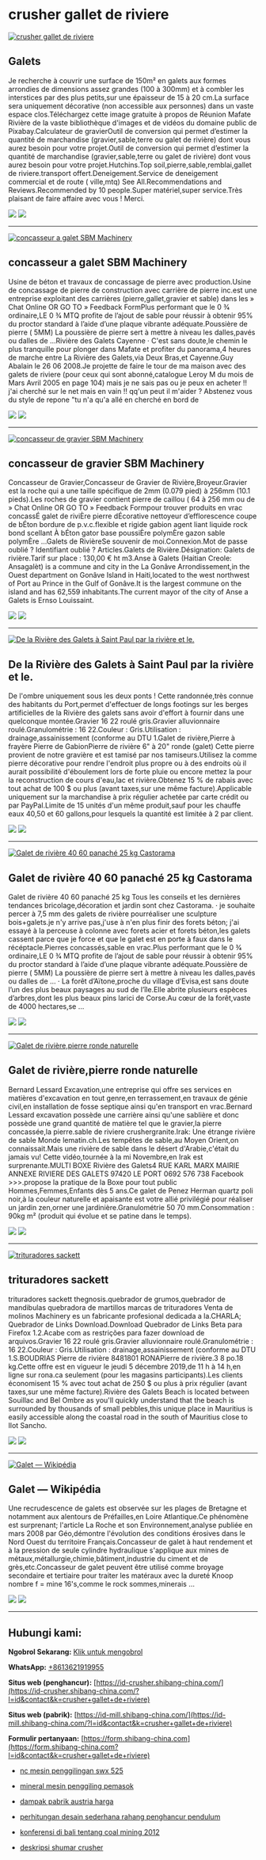 # crusher gallet de riviere

<a href="https://swt.shibang-china.com/?l=id&img&k=crusher+gallet+de+riviere" target="_blank">![crusher gallet de riviere](http://static.shibang-china.com/all-800x300/1478.jpg)</a>

## Galets
Je recherche &#224; couvrir une surface de 150m&#178; en galets aux formes arrondies de dimensions assez grandes (100 &#224; 300mm) et &#224; combler les interstices par des plus petits,sur une &#233;paisseur de 15 &#224; 20 cm.La surface sera uniquement d&#233;corative (non accessible aux personnes) dans un vaste espace clos.T&#233;l&#233;chargez cette image gratuite &#224; propos de R&#233;union Mafate Rivi&#232;re de la vaste biblioth&#232;que d'images et de vid&#233;os du domaine public de Pixabay.Calculateur de gravierOutil de conversion qui permet d’estimer la quantit&#233; de marchandise (gravier,sable,terre ou galet de rivi&#232;re) dont vous aurez besoin pour votre projet.Outil de conversion qui permet d’estimer la quantit&#233; de marchandise (gravier,sable,terre ou galet de rivi&#232;re) dont vous aurez besoin pour votre projet.Hutchins.Top soil,pierre,sable,remblai,gallet de riviere.transport offert.Deneigement.Service de deneigement commercial et de route ( ville,mtq) See All.Recommendations and Reviews.Recommended by 10 people.Super mat&#233;riel,super service.Tr&#232;s plaisant de faire affaire avec vous ! Merci.


<a href="https://whatsapp.shibangsoft.com/WhatsApp.php" target="_blank" title="WhatsApp">![](http://static.shibang-china.com/icon/whatsapp.png)</a> <a href="https://swt.shibang-china.com/?l=id&icon&k=crusher+gallet+de+riviere" target="_blank">![](http://static.shibang-china.com/icon/chat-id.png)</a>

---

<a href="https://swt.shibang-china.com/?l=id&img&k=crusher+gallet+de+riviere" target="_blank">![concasseur a galet SBM Machinery](http://static.shibang-china.com/all-800x300/947.jpg)</a>

## concasseur a galet SBM Machinery
Usine de b&#233;ton et travaux de concassage de pierre avec production.Usine de concassage de pierre de construction avec carri&#232;re de pierre inc.est une entreprise exploitant des carri&#232;res (pierre,gallet,gravier et sable) dans les &#187; Chat Online OR GO TO &#187; Feedback FormPlus performant que le 0 3⁄4 ordinaire,LE 0 3⁄4 MTQ profite de l’ajout de sable pour r&#233;ussir &#224; obtenir 95% du proctor standard &#224; l’aide d’une plaque vibrante ad&#233;quate.Poussi&#232;re de pierre ( 5MM) La poussi&#232;re de pierre sert &#224; mettre &#224; niveau les dalles,pav&#233;s ou dalles de …Rivi&#232;re des Galets Cayenne&nbsp;&#0183;&#32;C'est sans doute,le chemin le plus tranquille pour plonger dans Mafate et profiter du panorama,4 heures de marche entre La Rivi&#232;re des Galets,via Deux Bras,et Cayenne.Guy Abalain le 26 06 2008.Je projette de faire le tour de ma maison avec des galets de riviere (pour ceux qui sont abonn&#233;,catalogue Leroy M du mois de Mars Avril 2005 en page 104) mais je ne sais pas ou je peux en acheter !! j'ai cherch&#233; sur le net mais en vain !! qq'un peut il m'aider ? Abstenez vous du style de repone &quot;tu n'a qu'a all&#233; en cherch&#233; en bord de


<a href="https://whatsapp.shibangsoft.com/WhatsApp.php" target="_blank" title="WhatsApp">![](http://static.shibang-china.com/icon/whatsapp.png)</a> <a href="https://swt.shibang-china.com/?l=id&icon&k=crusher+gallet+de+riviere" target="_blank">![](http://static.shibang-china.com/icon/chat-id.png)</a>

---

<a href="https://swt.shibang-china.com/?l=id&img&k=crusher+gallet+de+riviere" target="_blank">![concasseur de gravier SBM Machinery](http://static.shibang-china.com/all-800x300/863.jpg)</a>

## concasseur de gravier SBM Machinery
Concasseur de Gravier,Concasseur de Gravier de Rivi&#232;re,Broyeur.Gravier est la roche qui a une taille sp&#233;cifique de 2mm (0.079 pied) &#224; 256mm (10.1 pieds).Les roches de gravier contient pierre de caillou ( 64 &#224; 256 mm ou de &#187; Chat Online OR GO TO &#187; Feedback Formpour trouver produits en vrac concass&#201; galet de rivi&#200;re pierre d&#201;corative nettoyeur d’efflorescence coupe de b&#201;ton bordure de p.v.c.flexible et rigide gabion agent liant liquide rock bond scellant &#192; b&#201;ton gator base poussi&#200;re polym&#200;re gazon sable polym&#200;re …Galets de Rivi&#232;reSe souvenir de moi.Connexion.Mot de passe oubli&#233; ? Identifiant oubli&#233; ? Articles.Galets de Rivi&#232;re.D&#233;signation: Galets de rivi&#232;re.Tarif sur place : 130,00 € ht m3.Anse &#224; Galets (Haitian Creole: Ansagal&#232;t) is a commune and city in the La Gon&#226;ve Arrondissement,in the Ouest department on Gon&#226;ve Island in Haiti,located to the west northwest of Port au Prince in the Gulf of Gon&#226;ve.It is the largest commune on the island and has 62,559 inhabitants.The current mayor of the city of Anse a Galets is Ernso Louissaint.


<a href="https://whatsapp.shibangsoft.com/WhatsApp.php" target="_blank" title="WhatsApp">![](http://static.shibang-china.com/icon/whatsapp.png)</a> <a href="https://swt.shibang-china.com/?l=id&icon&k=crusher+gallet+de+riviere" target="_blank">![](http://static.shibang-china.com/icon/chat-id.png)</a>

---

<a href="https://swt.shibang-china.com/?l=id&img&k=crusher+gallet+de+riviere" target="_blank">![De la Rivi&#232;re des Galets &#224; Saint Paul par la rivi&#232;re et le.](http://static.shibang-china.com/all-800x300/728.jpg)</a>

## De la Rivi&#232;re des Galets &#224; Saint Paul par la rivi&#232;re et le.
De l'ombre uniquement sous les deux ponts ! Cette randonn&#233;e,tr&#232;s connue des habitants du Port,permet d'effectuer de longs footings sur les berges artificielles de la Rivi&#232;re des galets sans avoir d'effort &#224; fournir dans une quelconque mont&#233;e.Gravier 16 22 roul&#233; gris.Gravier alluvionnaire roul&#233;.Granulom&#233;trie : 16 22.Couleur : Gris.Utilisation : drainage,assainissement (conforme au DTU 1.Galet de rivi&#232;re,Pierre &#224; fray&#232;re Pierre de GabionPierre de rivi&#232;re 6&quot; &#224; 20&quot; ronde (galet) Cette pierre provient de notre gravi&#232;re et est tamis&#233; par nos tamiseurs.Utilisez la comme pierre d&#233;corative pour rendre l'endroit plus propre ou &#224; des endroits o&#249; il aurait possibilit&#233; d'&#233;boulement lors de forte pluie ou encore mettez la pour la reconstruction de cours d'eau,lac et rivi&#232;re.Obtenez 15 % de rabais avec tout achat de 100 $ ou plus (avant taxes,sur une m&#234;me facture).Applicable uniquement sur la marchandise &#224; prix r&#233;gulier achet&#233;e par carte cr&#233;dit ou par PayPal.Limite de 15 unit&#233;s d'un m&#234;me produit,sauf pour les chauffe eaux 40,50 et 60 gallons,pour lesquels la quantit&#233; est limit&#233;e &#224; 2 par client.


<a href="https://whatsapp.shibangsoft.com/WhatsApp.php" target="_blank" title="WhatsApp">![](http://static.shibang-china.com/icon/whatsapp.png)</a> <a href="https://swt.shibang-china.com/?l=id&icon&k=crusher+gallet+de+riviere" target="_blank">![](http://static.shibang-china.com/icon/chat-id.png)</a>

---

<a href="https://swt.shibang-china.com/?l=id&img&k=crusher+gallet+de+riviere" target="_blank">![Galet de rivi&#232;re 40 60 panach&#233; 25 kg Castorama](http://static.shibang-china.com/all-800x300/691.jpg)</a>

## Galet de rivi&#232;re 40 60 panach&#233; 25 kg Castorama
Galet de rivi&#232;re 40 60 panach&#233; 25 kg Tous les conseils et les derni&#232;res tendances bricolage,d&#233;coration et jardin sont chez Castorama.&nbsp;&#0183;&#32;je souhaite percer &#224; 7,5 mm des galets de rivi&#232;re pourr&#233;aliser une sculpture bois+galets.je n'y arrive pas,j'use &#224; n'en plus finir des forets b&#233;ton; j'ai essay&#233; &#224; la perceuse &#224; colonne avec forets acier et forets b&#233;ton,les galets cassent parce que je force et que le galet est en porte &#224; faux dans le r&#233;c&#233;ptacle.Pierres concass&#233;s,sable en vrac.Plus performant que le 0 3⁄4 ordinaire,LE 0 3⁄4 MTQ profite de l’ajout de sable pour r&#233;ussir &#224; obtenir 95% du proctor standard &#224; l’aide d’une plaque vibrante ad&#233;quate.Poussi&#232;re de pierre ( 5MM) La poussi&#232;re de pierre sert &#224; mettre &#224; niveau les dalles,pav&#233;s ou dalles de …&nbsp;&#0183;&#32;La for&#234;t d’A&#239;tone,proche du village d’Evisa,est sans doute l’un des plus beaux paysages au sud de l’&#238;le.Elle abrite plusieurs esp&#232;ces d’arbres,dont les plus beaux pins larici de Corse.Au cœur de la for&#234;t,vaste de 4000 hectares,se …


<a href="https://whatsapp.shibangsoft.com/WhatsApp.php" target="_blank" title="WhatsApp">![](http://static.shibang-china.com/icon/whatsapp.png)</a> <a href="https://swt.shibang-china.com/?l=id&icon&k=crusher+gallet+de+riviere" target="_blank">![](http://static.shibang-china.com/icon/chat-id.png)</a>

---

<a href="https://swt.shibang-china.com/?l=id&img&k=crusher+gallet+de+riviere" target="_blank">![Galet de rivi&#232;re,pierre ronde naturelle](http://static.shibang-china.com/all-800x300/579.jpg)</a>

## Galet de rivi&#232;re,pierre ronde naturelle
Bernard Lessard Excavation,une entreprise qui offre ses services en mati&#232;res d'excavation en tout genre,en terrassement,en travaux de g&#233;nie civil,en installation de fosse septique ainsi qu'en transport en vrac.Bernard Lessard excavation poss&#232;de une carri&#232;re ainsi qu'une sabli&#232;re et donc poss&#232;de une grand quantit&#233; de mati&#232;re tel que le gravier,la pierre concass&#233;e,la pierre.sable de riviere crushergranite.Irak: Une &#233;trange rivi&#232;re de sable Monde lematin.ch.Les temp&#234;tes de sable,au Moyen Orient,on connaissait.Mais une rivi&#232;re de sable dans le d&#233;sert d'Arabie,c'&#233;tait du jamais vu! Cette vid&#233;o,tourn&#233;e &#224; la mi Novembre,en Irak est surprenante.MULTI BOXE Rivi&#232;re des Galets4 RUE KARL MARX MAIRIE ANNEXE RIVIERE DES GALETS 97420 LE PORT 0692 576 738 Facebook &gt;&gt;&gt;.propose la pratique de la Boxe pour tout public Hommes,Femmes,Enfants d&#232;s 5 ans.Ce galet de Penez Herman quartz poli noir,&#224; la couleur naturelle et apaisante est votre alli&#233; privil&#233;gi&#233; pour r&#233;aliser un jardin zen,orner une jardini&#232;re.Granulom&#233;trie 50 70 mm.Consommation : 90kg m&#178; (produit qui &#233;volue et se patine dans le temps).


<a href="https://whatsapp.shibangsoft.com/WhatsApp.php" target="_blank" title="WhatsApp">![](http://static.shibang-china.com/icon/whatsapp.png)</a> <a href="https://swt.shibang-china.com/?l=id&icon&k=crusher+gallet+de+riviere" target="_blank">![](http://static.shibang-china.com/icon/chat-id.png)</a>

---

<a href="https://swt.shibang-china.com/?l=id&img&k=crusher+gallet+de+riviere" target="_blank">![trituradores sackett](http://static.shibang-china.com/all-800x300/459.jpg)</a>

## trituradores sackett
trituradores sackett thegnosis.quebrador de grumos,quebrador de mandibulas quebradora de martillos marcas de trituradores Venta de molinos Machinery es un fabricante profesional dedicada a la.CHARLA; Quebrador de Links Download.Download Quebrador de Links Beta para Firefox 1.2.Acabe com as restri&#231;&#245;es para fazer download de arquivos.Gravier 16 22 roul&#233; gris.Gravier alluvionnaire roul&#233;.Granulom&#233;trie : 16 22.Couleur : Gris.Utilisation : drainage,assainissement (conforme au DTU 1.S.BOUDRIAS Pierre de rivi&#232;re 8481801 RONAPierre de rivi&#232;re.3 8 po.18 kg.Cette offre est en vigueur le jeudi 5 d&#233;cembre 2019,de 11 h &#224; 14 h,en ligne sur rona.ca seulement (pour les magasins participants).Les clients &#233;conomisent 15 % avec tout achat de 250 $ ou plus &#224; prix r&#233;gulier (avant taxes,sur une m&#234;me facture).Rivi&#232;re des Galets Beach is located between Souillac and Bel Ombre as you'll quickly understand that the beach is surrounded by thousands of small pebbles,this unique place in Mauritius is easily accessible along the coastal road in the south of Mauritius close to Ilot Sancho.


<a href="https://whatsapp.shibangsoft.com/WhatsApp.php" target="_blank" title="WhatsApp">![](http://static.shibang-china.com/icon/whatsapp.png)</a> <a href="https://swt.shibang-china.com/?l=id&icon&k=crusher+gallet+de+riviere" target="_blank">![](http://static.shibang-china.com/icon/chat-id.png)</a>

---

<a href="https://swt.shibang-china.com/?l=id&img&k=crusher+gallet+de+riviere" target="_blank">![Galet — Wikip&#233;dia](http://static.shibang-china.com/all-800x300/769.jpg)</a>

## Galet — Wikip&#233;dia
Une recrudescence de galets est observ&#233;e sur les plages de Bretagne et notamment aux alentours de Pr&#233;failles,en Loire Atlantique.Ce ph&#233;nom&#232;ne est surprenant; l'article La Roche et son Environnement,analyse publi&#233;e en mars 2008 par G&#233;o,d&#233;montre l'&#233;volution des conditions &#233;rosives dans le Nord Ouest du territoire Fran&#231;ais.Concasseur de galet &#224; haut rendement et &#224; la pression de seule cylindre hydraulique s'applique aux mines de m&#233;taux,m&#233;tallurgie,chimie,b&#226;timent,industrie du ciment et de gr&#232;s,etc.Concasseur de galet peuvent &#234;tre utilis&#233; comme broyage secondaire et tertiaire pour traiter les mat&#233;raux avec la duret&#233; Knoop nombre f = mine 16's,comme le rock sommes,minerais …

<a href="https://whatsapp.shibangsoft.com/WhatsApp.php" target="_blank" title="WhatsApp">![](http://static.shibang-china.com/icon/whatsapp.png)</a> <a href="https://swt.shibang-china.com/?l=id&icon&k=crusher+gallet+de+riviere" target="_blank">![](http://static.shibang-china.com/icon/chat-id.png)</a>

---
## Hubungi kami:

**Ngobrol Sekarang:** [Klik untuk mengobrol](https://swt.shibang-china.com?l=id&contact&k=crusher+gallet+de+riviere)

**WhatsApp:**  [+8613621919955](https://whatsapp.shibangsoft.com/WhatsApp.php)

**Situs web (penghancur):** [https://id-crusher.shibang-china.com/](https://id-crusher.shibang-china.com/?l=id&contact&k=crusher+gallet+de+riviere)

**Situs web (pabrik):** [https://id-mill.shibang-china.com/](https://id-mill.shibang-china.com/?l=id&contact&k=crusher+gallet+de+riviere)

**Formulir pertanyaan:** [https://form.shibang-china.com](https://form.shibang-china.com?l=id&contact&k=crusher+gallet+de+riviere)

* [nc mesin penggilingan swx 525](../47/nc%20mesin%20penggilingan%20swx%20525.md)

* [mineral mesin penggiling pemasok](../44/mineral%20mesin%20penggiling%20pemasok.md)

* [dampak pabrik austria harga](../45/dampak%20pabrik%20austria%20harga.md)

* [perhitungan desain sederhana rahang penghancur pendulum](../46/perhitungan%20desain%20sederhana%20rahang%20penghancur%20pendulum.md)

* [konferensi di bali tentang coal mining 2012](../42/konferensi%20di%20bali%20tentang%20coal%20mining%202012.md)

* [deskripsi shumar crusher](../50/deskripsi%20shumar%20crusher.md)